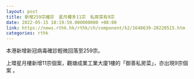 ```yaml
---
layout: post
title: 新增259宗確診　星月樓多11宗　私房菜有9宗
date: 2022-05-15 18:19:59.000000000 +08:00
link: https://news.rthk.hk/rthk/ch/component/k2/1648639-20220515.htm
categories: rthk
---
```


本港新增新冠病毒確診輕微回落至259宗。

上環星月樓新增11宗個案，觀塘成業工業大廈1樓的「御善私房菜」，亦出現9宗個案 。
